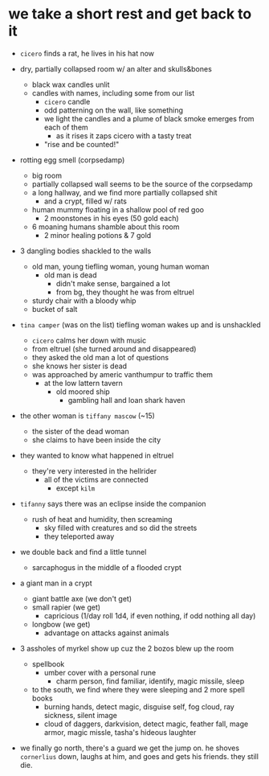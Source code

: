 # we take a short rest and get back to it
- `cicero` finds a rat, he lives in his hat now

- dry, partially collapsed room w/ an alter and skulls&bones
    - black wax candles unlit
    - candles with names, including some from our list
        - `cicero` candle
        - odd patterning on the wall, like something
        - we light the candles and a plume of black smoke emerges from each of them
            - as it rises it zaps cicero with a tasty treat
        - "rise and be counted!"

- rotting egg smell (corpsedamp)
    - big room
    - partially collapsed wall seems to be the source of the corpsedamp
    - a long hallway, and we find more partially collapsed shit
        - and a crypt, filled w/ rats
    - human mummy floating in a shallow pool of red goo
        - 2 moonstones in his eyes (50 gold each)
    - 6 moaning humans shamble about this room
        - 2 minor healing potions & 7 gold

- 3 dangling bodies shackled to the walls
    - old man, young tiefling woman, young human woman
        - old man is dead
            - didn't make sense, bargained a lot
            - from bg, they thought he was from eltruel
    - sturdy chair with a bloody whip
    - bucket of salt

- `tina camper` (was on the list) tiefling woman wakes up and is unshackled
    - `cicero` calms her down with music
    - from eltruel (she turned around and disappeared)
    - they asked the old man a lot of questions
    - she knows her sister is dead
    - was approached by americ vanthumpur to traffic them
        - at the low lattern tavern
            - old moored ship
                - gambling hall and loan shark haven

- the other woman is `tiffany mascow` (~15)
    - the sister of the dead woman
    - she claims to have been inside the city

- they wanted to know what happened in eltruel
    - they're very interested in the hellrider
        - all of the victims are connected
            - except `kilm`

- `tifanny` says there was an eclipse inside the companion
    - rush of heat and humidity, then screaming
        - sky filled with creatures and so did the streets
        - they teleported away

- we double back and find a little tunnel
    - sarcaphogus in the middle of a flooded crypt

- a giant man in a crypt
    - giant battle axe (we don't get)
    - small rapier (we get)
        - capricious (1/day roll 1d4, if even nothing, if odd nothing all day)
    - longbow (we get)
        - advantage on attacks against animals

- 3 assholes of myrkel show up cuz the 2 bozos blew up the room
    - spellbook
        - umber cover with a personal rune
            - charm person, find familiar, identify, magic missile, sleep
    - to the south, we find where they were sleeping and 2 more spell books
        - burning hands, detect magic, disguise self, fog cloud, ray sickness, silent image
        - cloud of daggers, darkvision, detect magic, feather fall, mage armor, magic missle, tasha's hideous laughter

- we finally go north, there's a guard we get the jump on. he shoves `cornerlius` down, laughs at him, and goes and gets his friends. they still die. 
